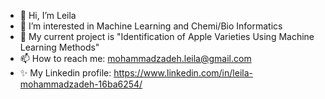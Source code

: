 - 👋 Hi, I’m Leila
- 👀 I’m interested in Machine Learning and Chemi/Bio Informatics
- 💞️ My current project is "Identification of Apple Varieties Using Machine Learning Methods"
- 📫 How to reach me: mohammadzadeh.leila@gmail.com
- ✨ My Linkedin profile: https://www.linkedin.com/in/leila-mohammadzadeh-16ba6254/
